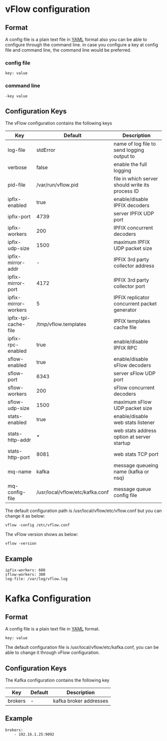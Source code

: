 # vFlow configuration

## Format

A config file is a plain text file in [YAML](https://en.wikipedia.org/wiki/YAML) format also you can be able to configure
 through the command line. in case you configure a key at config file and command line, the command line would be preferred.

### config file
```
key: value
```
### command line
```
-key value
```
## Configuration Keys
The vFlow configuration contains the following keys

|Key                  | Default                        | Description                                      |
|---------------------| -------------------------------|--------------------------------------------------|
|log-file             | stdError                       | name of log file to send logging output to       |
|verbose              | false                          | enable the full logging                          |
|pid-file             | /var/run/vflow.pid             | file in which server should write its process ID |
|ipfix-enabled        | true                           | enable/disable IPFIX decoders                    |
|ipfix-port           | 4739                           | server IPFIX UDP port                            |
|ipfix-workers        | 200                            | IPFIX concurrent decoders                        |
|ipfix-udp-size       | 1500                           | maximum IPFIX UDP packet size                    |
|ipfix-mirror-addr    | -                              | IPFIX 3rd party collector address                |
|ipfix-mirror-port    | 4172                           | IPFIX 3rd party collector port                   |
|ipfix-mirror-workers | 5                              | IPFIX replicator concurrent packet generator     |
|ipfix-tpl-cache-file | /tmp/vflow.templates           | IPFIX templates cache file                       |
|ipfix-rpc-enabled    | true                           | enable/disable IPFIX RPC                         |
|sflow-enabled        | true                           | enable/disable sFlow decoders                    |
|sflow-port           | 6343                           | server sFlow UDP port                            |
|sflow-workers        | 200                            | sFlow concurrent decoders                        |
|sflow-udp-size       | 1500                           | maximum sFlow UDP packet size                    |
|stats-enabled        | true                           | enable/disable web stats listener                |
|stats-http-addr      | *                              | web stats address option at server startup       |
|stats-http-port      | 8081                           | web stats TCP port                               |
|mq-name              | kafka                          | message queueing name (kafka or nsq)             |
|mq-config-file       | /usr/local/vflow/etc/kafka.conf| message queue config file                        |

The default configuration path is /usr/local/vflow/etc/vflow.conf but you can change it as below:
```
vflow -config /etc/vflow.conf
```
The vFlow version shows as below:
```
vflow -version
```

## Example
```
ipfix-workers: 600
sflow-workers: 300
log-file: /var/log/vflow.log
```

# Kafka Configuration

## Format
A config file is a plain text file in [YAML](https://en.wikipedia.org/wiki/YAML) format.

```
key: value
```

The default configuration file is /usr/local/vflow/etc/kafka.conf, you can be able to change it through vFlow configuration.

## Configuration Keys
The Kafka configuration contains the following key

|Key                  | Default                        | Description                                      |
|---------------------| -------------------------------|--------------------------------------------------|
|brokers              | -                              | kafka broker addresses                           |

## Example
```
brokers: 
    - 192.16.1.25:9092
```
